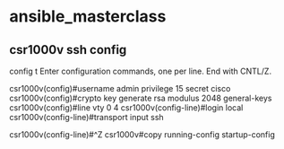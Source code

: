 # ansible_masterclass

## csr1000v ssh config

config t
Enter configuration commands, one per line.  End with CNTL/Z.

csr1000v(config)#username admin privilege 15 secret cisco
csr1000v(config)#crypto key generate rsa modulus 2048 general-keys
csr1000v(config)#line vty 0 4
csr1000v(config-line)#login local
csr1000v(config-line)#transport input ssh

csr1000v(config-line)#^Z
csr1000v#copy running-config startup-config
